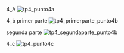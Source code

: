 4_A
![tp4_punto4a](https://github.com/JosueChazarreta/ASO2024TPs/assets/143630111/2b25f9c7-9f75-4bfc-a919-a848f8dff931)

4_b primer parte
![tp4_primerparte_punto4b](https://github.com/JosueChazarreta/ASO2024TPs/assets/143630111/ff58f26e-21fe-448f-8c99-5d47b0b17479)

segunda parte
![tp4_segundaparte_punto4b](https://github.com/JosueChazarreta/ASO2024TPs/assets/143630111/34ea413a-8330-4cea-a88e-d6147a99a3f4)

4_c
![tp4_punto4c](https://github.com/JosueChazarreta/ASO2024TPs/assets/143630111/b65012da-3dd2-45a8-947d-2aaf523f9bb9)
